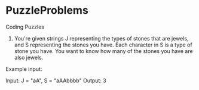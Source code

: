 # PuzzleProblems
Coding Puzzles
1. You're given strings J representing the types of stones that are jewels, and S representing the stones you have.  Each character in S is a type of stone you have.  You want to know how many of the stones you have are also jewels.

Example input:

Input: J = "aA", S = "aAAbbbb"
Output: 3
